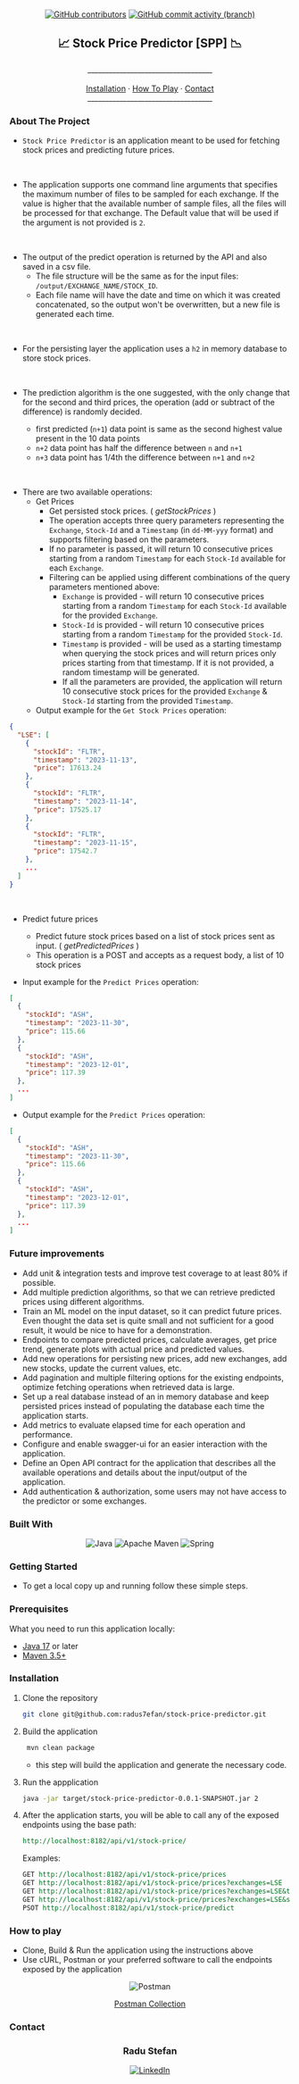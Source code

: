 <br>
<div align="center">

 <a href=".">![GitHub contributors](https://img.shields.io/github/contributors/radus7efan/store-management-tool)</a>
 <a href=".">![GitHub commit activity (branch)](https://img.shields.io/github/commit-activity/t/radus7efan/stock-price-predictor)</a>
</div>

<div>
<h2 align="center"> 📈 Stock Price Predictor [SPP] 📉 </h2>

  <p align="center">
    ___________________________________
    <br />
    <br />
    <a href="#installation">Installation</a>
    ·
    <a href="#how-to-play">How To Play</a>
    ·
    <a href="#contact">Contact</a>
    <br>
    ___________________________________
  </p>
</div>

### About The Project

- `Stock Price Predictor` is an application meant to be used for fetching stock prices and predicting future prices.

<br>

- The application supports one command line arguments that specifies the maximum number of files to be sampled for each exchange. If the value is higher that the available number of sample files, all the files will be processed for that exchange. The Default value that will be used if the argument is not provided is `2`.

<br>

- The output of the predict operation is returned by the API and also saved in a csv file.
    * The file structure will be the same as for the input files: `/output/EXCHANGE_NAME/STOCK_ID`. 
    * Each file name will have the date and time on which it was created concatenated, so the output won't be overwritten, but a new file is generated each time.

<br>

- For the persisting layer the application uses a `h2` in memory database to store stock prices.

<br>

- The prediction algorithm is the one suggested, with the only change that for the second and third prices, the operation (add or subtract of the difference) is randomly decided.

  * first predicted (`n+1`) data point is same as the second highest value present in the 10 data points
  * `n+2` data point has half the difference between `n` and `n+1`
  * `n+3` data point has 1/4th the difference between `n+1` and `n+2`

<br>

- There are two available operations:
  - Get Prices
    - Get persisted stock prices. ( *getStockPrices* )
    - The operation accepts three query parameters representing the `Exchange`, `Stock-Id` and a `Timestamp` (in `dd-MM-yyy` format) and supports filtering based on the parameters.
    - If no parameter is passed, it will return 10 consecutive prices starting from a random `Timestamp` for each `Stock-Id` available for each `Exchange`.
    - Filtering can be applied using different combinations of the query parameters mentioned above:
      - `Exchange` is provided - will return 10 consecutive prices starting from a random `Timestamp` for each `Stock-Id` available for the provided `Exchange`.
      - `Stock-Id` is provided - will return 10 consecutive prices starting from a random `Timestamp` for the provided `Stock-Id`.
      - `Timestamp` is provided - will be used as a starting timestamp when querying the stock prices and will return prices only prices starting from that timestamp. If it is not provided, a random timestamp will be generated.
      - If all the parameters are provided, the application will return 10 consecutive stock prices for the provided `Exchange` & `Stock-Id` starting from the provided `Timestamp`.
  - Output example for the `Get Stock Prices` operation:
```json
{
  "LSE": [
    {
      "stockId": "FLTR",
      "timestamp": "2023-11-13",
      "price": 17613.24
    },
    {
      "stockId": "FLTR",
      "timestamp": "2023-11-14",
      "price": 17525.17
    },
    {
      "stockId": "FLTR",
      "timestamp": "2023-11-15",
      "price": 17542.7
    },
    ...
  ]
}
```

<br>

- Predict future prices
  - Predict future stock prices based on a list of stock prices sent as input. ( *getPredictedPrices* )
  - This operation is a POST and accepts as a request body, a list of 10 stock prices

- Input example for the `Predict Prices` operation:
```json
[
  {
    "stockId": "ASH",
    "timestamp": "2023-11-30",
    "price": 115.66
  },
  {
    "stockId": "ASH",
    "timestamp": "2023-12-01",
    "price": 117.39
  },
  ...
]
```
- Output example for the `Predict Prices` operation:
```json
[
  {
    "stockId": "ASH",
    "timestamp": "2023-11-30",
    "price": 115.66
  },
  {
    "stockId": "ASH",
    "timestamp": "2023-12-01",
    "price": 117.39
  },
  ...
]
```


### Future improvements

- Add unit & integration tests and improve test coverage to at least 80% if possible.
- Add multiple prediction algorithms, so that we can retrieve predicted prices using different algorithms.
- Train an ML model on the input dataset, so it can predict future prices. Even thought the data set is quite small and not sufficient for a good result, it would be nice to have for a demonstration.
- Endpoints to compare predicted prices, calculate averages, get price trend, generate plots with actual price and predicted values.
- Add new operations for persisting new prices, add new exchanges, add new stocks, update the current values, etc.
- Add pagination and multiple filtering options for the existing endpoints, optimize fetching operations when retrieved data is large.
- Set up a real database instead of an in memory database and keep persisted prices instead of populating the database each time the application starts.
- Add metrics to evaluate elapsed time for each operation and performance.
- Configure and enable swagger-ui for an easier interaction with the application.
- Define an Open API contract for the application that describes all the available operations and details about the input/output of the application.
- Add authentication & authorization, some users may not have access to the predictor or some exchanges.
 
### Built With

<div align="center">

![Java](https://img.shields.io/badge/java-%23ED8B00.svg?style=for-the-badge&logo=openjdk&logoColor=white)
![Apache Maven](https://img.shields.io/badge/Apache%20Maven-C71A36?style=for-the-badge&logo=Apache%20Maven&logoColor=white)
![Spring](https://img.shields.io/badge/spring-%236DB33F.svg?style=for-the-badge&logo=spring&logoColor=white)

</div>

### Getting Started

- To get a local copy up and running follow these simple steps.

### Prerequisites

What you need to run this application locally:
- [Java 17](https://www.oracle.com/java/technologies/downloads/) or later
- [Maven 3.5+](https://maven.apache.org/download.cgi)

### Installation

1. Clone the repository
   ```sh
   git clone git@github.com:radus7efan/stock-price-predictor.git
   ```
2. Build the application
   ```sh
    mvn clean package
   ```
   - this step will build the application and generate the necessary code.


3. Run the appplication
   ```sh
   java -jar target/stock-price-predictor-0.0.1-SNAPSHOT.jar 2
   ```
4. After the application starts, you will be able to call any of the exposed endpoints using the base path:
    ```rest
    http://localhost:8182/api/v1/stock-price/
    ```
    Examples:
    ```rest
    GET http://localhost:8182/api/v1/stock-price/prices
    GET http://localhost:8182/api/v1/stock-price/prices?exchanges=LSE
    GET http://localhost:8182/api/v1/stock-price/prices?exchanges=LSE&timestamp=01-01-2023
    GET http://localhost:8182/api/v1/stock-price/prices?exchanges=LSE&stockName=FLTR&timestamp=01-01-2023
    PSOT http://localhost:8182/api/v1/stock-price/predict
    ```

### How to play

- Clone, Build & Run the application using the instructions above
- Use cURL, Postman or your preferred software to call the endpoints exposed by the application

<div align="center">

![Postman](https://img.shields.io/badge/Postman-FF6C37?style=for-the-badge&logo=postman&logoColor=white)

[Postman Collection](Stock-Price-Predictor.postman_collection.json)

</div>


### Contact

<div align="center">
<h3>Radu Stefan
</h3>

[![LinkedIn][linkedin-shield]][linkedin-url]
</div>


[linkedin-shield]: https://img.shields.io/badge/-LinkedIn-black.svg?style=for-the-badge&logo=linkedin&colorB=555
[linkedin-url]: https://linkedin.com/in/radu-stefan-710
